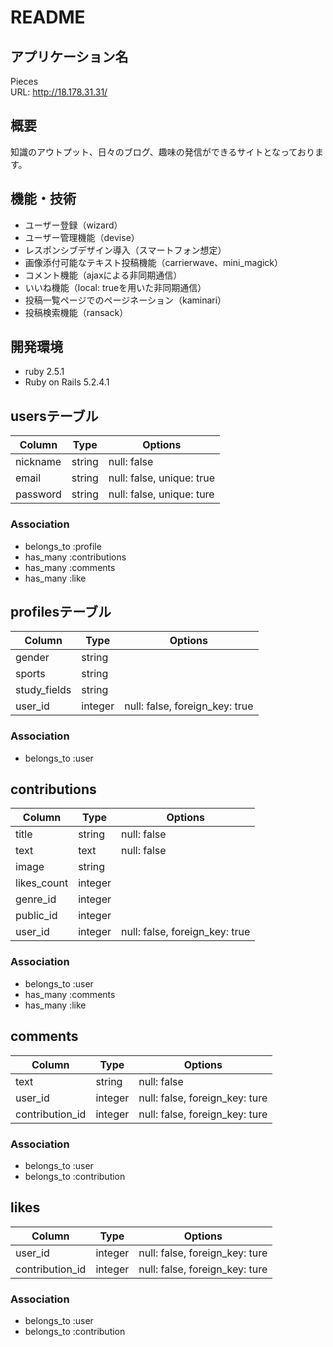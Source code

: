 # README

## アプリケーション名
Pieces  
URL: http://18.178.31.31/

## 概要
知識のアウトプット、日々のブログ、趣味の発信ができるサイトとなっております。

## 機能・技術
- ユーザー登録（wizard）
- ユーザー管理機能（devise）
- レスポンシブデザイン導入（スマートフォン想定）
- 画像添付可能なテキスト投稿機能（carrierwave、mini_magick）
- コメント機能（ajaxによる非同期通信）
- いいね機能（local: trueを用いた非同期通信）
- 投稿一覧ページでのページネーション（kaminari）
- 投稿検索機能（ransack）

## 開発環境
- ruby 2.5.1
- Ruby on Rails 5.2.4.1

## usersテーブル
|Column|Type|Options|
|------|----|-------|
|nickname|string|null: false|
|email|string|null: false, unique: true|
|password|string|null: false, unique: ture|

### Association
- belongs_to :profile
- has_many :contributions
- has_many :comments
- has_many :like


## profilesテーブル
|Column|Type|Options|
|------|----|-------|
|gender|string||
|sports|string||
|study_fields|string||
|user_id|integer|null: false, foreign_key: true|

### Association
- belongs_to :user


## contributions
|Column|Type|Options|
|------|----|-------|
|title|string|null: false|
|text|text|null: false|
|image|string||
|likes_count|integer||
|genre_id|integer||
|public_id|integer||
|user_id|integer|null: false, foreign_key: true|

### Association
- belongs_to :user
- has_many :comments
- has_many :like


## comments
|Column|Type|Options|
|------|----|-------|
|text|string|null: false|
|user_id|integer|null: false, foreign_key: ture|
|contribution_id|integer|null: false, foreign_key: ture|

### Association
- belongs_to :user
- belongs_to :contribution


## likes
|Column|Type|Options|
|------|----|-------|
|user_id|integer|null: false, foreign_key: ture|
|contribution_id|integer|null: false, foreign_key: ture|

### Association
- belongs_to :user
- belongs_to :contribution
